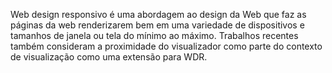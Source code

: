 Web design responsivo é uma abordagem ao design da Web que faz as páginas da web renderizarem bem em uma variedade de dispositivos e tamanhos de janela ou tela do mínimo ao máximo. Trabalhos recentes também consideram a proximidade do visualizador como parte do contexto de visualização como uma extensão para WDR.
